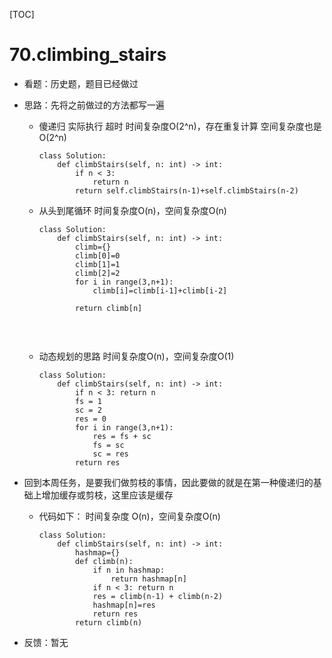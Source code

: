 [TOC]



# 70.climbing_stairs

- 看题：历史题，题目已经做过

- 思路：先将之前做过的方法都写一遍

  - 傻递归  实际执行 超时    时间复杂度O(2^n)，存在重复计算 空间复杂度也是O(2^n)

    ```
    class Solution:
        def climbStairs(self, n: int) -> int:
            if n < 3:
                return n
            return self.climbStairs(n-1)+self.climbStairs(n-2)
    ```

  - 从头到尾循环  时间复杂度O(n)，空间复杂度O(n)

    ```
    class Solution:
        def climbStairs(self, n: int) -> int:
            climb={}
            climb[0]=0
            climb[1]=1
            climb[2]=2
            for i in range(3,n+1):
                climb[i]=climb[i-1]+climb[i-2]
    
            return climb[n]
            
    ```

    ​	

  - 动态规划的思路  时间复杂度O(n)，空间复杂度O(1)

    ```
    class Solution:
        def climbStairs(self, n: int) -> int:
            if n < 3: return n
            fs = 1
            sc = 2
            res = 0
            for i in range(3,n+1):
                res = fs + sc
                fs = sc
                sc = res
            return res
    ```

- 回到本周任务，是要我们做剪枝的事情，因此要做的就是在第一种傻递归的基础上增加缓存或剪枝，这里应该是缓存

  - 代码如下：  时间复杂度 O(n)，空间复杂度O(n)

    ```
    class Solution:
        def climbStairs(self, n: int) -> int:
            hashmap={}
            def climb(n):
                if n in hashmap:
                    return hashmap[n]
                if n < 3: return n
                res = climb(n-1) + climb(n-2)
                hashmap[n]=res
                return res
            return climb(n)
    
    ```

- 反馈：暂无